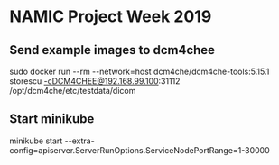 # NAMIC Project Week 2019

## Send example images to dcm4chee
sudo docker run --rm --network=host dcm4che/dcm4che-tools:5.15.1 storescu -cDCM4CHEE@192.168.99.100:31112 /opt/dcm4che/etc/testdata/dicom

## Start minikube

minikube start --extra-config=apiserver.ServerRunOptions.ServiceNodePortRange=1-30000
